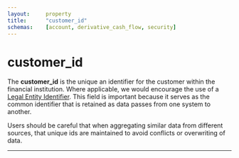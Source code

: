 ```yaml
---
layout:		property
title:		"customer_id"
schemas:	[account, derivative_cash_flow, security]
---
```


# customer_id
The **customer_id** is the unique an identifier for the customer within the financial institution. Where applicable, we would encourage the use of a [Legal Entity Identifier][lei]. This field is important because it serves as the common identifier that is retained as data passes from one system to another.

Users should be careful that when aggregating similar data from different sources, that unique ids are maintained to avoid conflicts or overwriting of data.

---
[lei]: https://www.gleif.org/
